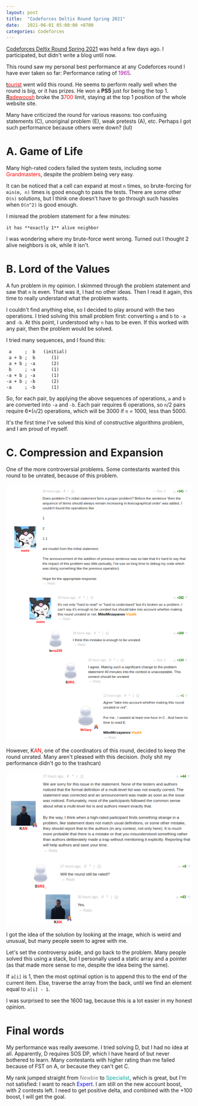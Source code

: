 ```yaml
---
layout: post
title:  "Codeforces Deltix Round Spring 2021"
date:   2021-06-01 05:00:00 +0700
categories: Codeforces
---
```


[Codeforces Deltix Round Spring 2021](https://codeforces.com/blog/entry/90915) was held a few days ago. I participated, but didn't write a blog until now.

This round saw my personal best performance at any Codeforces round I have ever taken so far: Performance rating of <span style="color: #a0a">1965</span>.

[<span style="color: black">t</span><span style="color: red">ourist</span>](https://codeforces.com/profile/tourist) went wild this round. He seems to perform really well when the round is big, or it has prizes. He won a **PS5** just for being the top 1. [<span style="color: black">R</span><span style="color: red">adewoosh</span>](https://codeforces.com/profile/Radewoosh) broke the 3<span style="color: red">700</span> limit, staying at the top 1 position of the whole website site.

Many have criticized the round for various reasons: too confusing statements (C), unoriginal problem (E), weak pretests (A), etc. Perhaps I got such performance because others were down? (lul)

# A. Game of Life
Many high-rated coders failed the system tests, including some <span style="color:red">Grandmasters</span>, despite the problem being very easy.

It can be noticed that a cell can expand at most `n` times, so brute-forcing for `min(m, n)` times is good enough to pass the tests. There are some other `O(n)` solutions, but I think one doesn't have to go through such hassles when `O(n^2)` is good enough.

I misread the problem statement for a few minutes:

```
it has **exactly 1** alive neighbor
```

I was wondering where my brute-force went wrong. Turned out I thought 2 alive neighbors is ok, while it isn't.

# B. Lord of the Values
A fun problem in my opinion. I skimmed through the problem statement and saw that `n` is even. That was it, I had no other ideas. Then I read it again, this time to really understand what the problem wants.

I couldn't find anything else, so I decided to play around with the two operations. I tried solving this small problem first: converting `a` and `b` to `-a` and `-b`. At this point, I understood why `n` has to be even. If this worked with any pair, then the problem would be solved.

I tried many sequences, and I found this:

```
 a     ;  b   (initial)
 a + b ;  b      (1)
 a + b ; -a      (2)
 b     ; -a      (1)
-a + b ; -a      (1)
-a + b ; -b      (2)
-a     ; -b      (1)
```

So, for each pair, by applying the above sequences of operations, `a` and `b` are converted into `-a` and `-b`. Each pair requires 6 operations, so `n`/2 pairs require 6*(`n`/2) operations, which will be 3000 if `n` = 1000, less than 5000.

It's the first time I've solved this kind of constructive algorithms problem, and I am proud of myself.

# C. Compression and Expansion
One of the more controversial problems. Some contestants wanted this round to be unrated, because of this problem.

<a target="_blank" href="https://codeforces.com/blog/entry/90915?#comment-797718">
<img src="/assets/CF_1523/1.png" alt="Contestants want round unrated"/>
</a>

However, K<span style="color: red">AN</span>, one of the coordinators of this round, decided to keep the round unrated. Many aren't pleased with this decision. (holy shit my performance didn't go to the trashcan)

<a target="_blank" href="https://codeforces.com/blog/entry/90915?#comment-797970">
<img src="/assets/CF_1523/2.png" alt="KAN's decision"/>
</a>

I got the idea of the solution by looking at the image, which is weird and unusual, but many people seem to agree with me.

Let's set the controversy aside, and go back to the problem. Many people solved this using a stack, but I personally used a static array and a pointer (as that made more sense to me, despite the idea being the same).

If `a[i]` is 1, then the most optimal option is to append this to the end of the current item. Else, traverse the array from the back, until we find an element equal to `a[i] - 1`.

I was surprised to see the 1600 tag, because this is a lot easier in my honest opinion.

# Final words
My performance was really awesome. I tried solving D, but I had no idea at all. Apparently, D requires SOS DP, which I have heard of but never bothered to learn. Many contestants with higher rating than me failed because of FST on A, or because they can't get C.

My rank jumped straight from <span style="color: gray">Newbie</span> to <span style="color: #03a89e">Specialist</span>, which is great, but I'm not satisfied: I want to reach 
<span style="color: blue">Expert</span>. I am still on the new account boost, with 2 contests left. I need to get positive delta, and combined with the +100 boost, I will get the goal.
